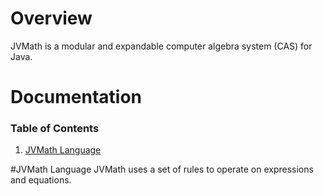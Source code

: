 # Overview
JVMath is a modular and expandable computer algebra system (CAS) for Java.

# Documentation

### Table of Contents
1. [JVMath Language](#jvmath-language)

#JVMath Language
JVMath uses a set of rules to operate on expressions and equations. 
